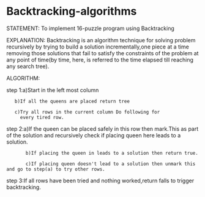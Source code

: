 # Backtracking-algorithms
STATEMENT:
To implement 16-puzzle program using Backtracking

EXPLANATION:
Backtracking is an algorithm technique for solving problem recursively by trying to build a solution incrementally,one piece at a time removing those solutions that fail to satisfy the constraints of the problem at any point of time(by time, here, is referred to the time elapsed till reaching any search tree).


ALGORITHM:

step 1:a)Start in the left most column

       b)If all the queens are placed return tree
       
       c)Try all rows in the current column Do following for     
         every tired row.
           
             
step 2:a)If the queen can be placed safely in this row then mark.This as part of the solution and recursively  check 
           if placing queen here leads to a solution.
          
           b)If placing the queen in leads to a solution then return true.   
          
           c)If placing queen doesn't lead to a solution then unmark this and go to step(a) to try other rows.
        
        
step 3:If all rows have been tried and nothing worked,return 
           falls to trigger backtracking.
